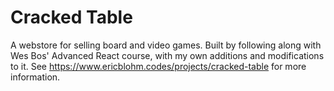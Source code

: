 # Cracked Table

A webstore for selling board and video games. Built by following along with Wes Bos' Advanced React course, with my own additions and modifications to it. See https://www.ericblohm.codes/projects/cracked-table for more information.
